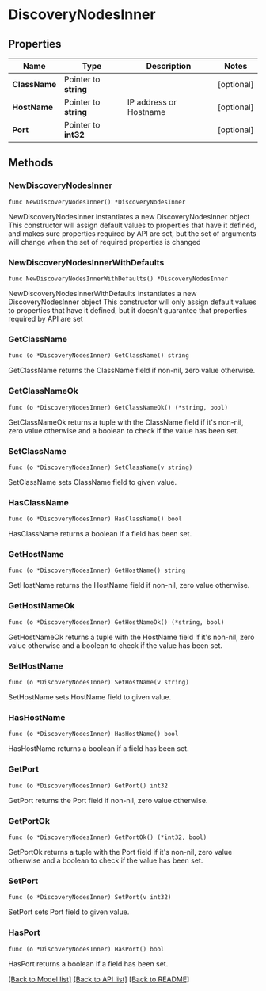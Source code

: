 # DiscoveryNodesInner

## Properties

Name | Type | Description | Notes
------------ | ------------- | ------------- | -------------
**ClassName** | Pointer to **string** |  | [optional] 
**HostName** | Pointer to **string** | IP address or Hostname | [optional] 
**Port** | Pointer to **int32** |  | [optional] 

## Methods

### NewDiscoveryNodesInner

`func NewDiscoveryNodesInner() *DiscoveryNodesInner`

NewDiscoveryNodesInner instantiates a new DiscoveryNodesInner object
This constructor will assign default values to properties that have it defined,
and makes sure properties required by API are set, but the set of arguments
will change when the set of required properties is changed

### NewDiscoveryNodesInnerWithDefaults

`func NewDiscoveryNodesInnerWithDefaults() *DiscoveryNodesInner`

NewDiscoveryNodesInnerWithDefaults instantiates a new DiscoveryNodesInner object
This constructor will only assign default values to properties that have it defined,
but it doesn't guarantee that properties required by API are set

### GetClassName

`func (o *DiscoveryNodesInner) GetClassName() string`

GetClassName returns the ClassName field if non-nil, zero value otherwise.

### GetClassNameOk

`func (o *DiscoveryNodesInner) GetClassNameOk() (*string, bool)`

GetClassNameOk returns a tuple with the ClassName field if it's non-nil, zero value otherwise
and a boolean to check if the value has been set.

### SetClassName

`func (o *DiscoveryNodesInner) SetClassName(v string)`

SetClassName sets ClassName field to given value.

### HasClassName

`func (o *DiscoveryNodesInner) HasClassName() bool`

HasClassName returns a boolean if a field has been set.

### GetHostName

`func (o *DiscoveryNodesInner) GetHostName() string`

GetHostName returns the HostName field if non-nil, zero value otherwise.

### GetHostNameOk

`func (o *DiscoveryNodesInner) GetHostNameOk() (*string, bool)`

GetHostNameOk returns a tuple with the HostName field if it's non-nil, zero value otherwise
and a boolean to check if the value has been set.

### SetHostName

`func (o *DiscoveryNodesInner) SetHostName(v string)`

SetHostName sets HostName field to given value.

### HasHostName

`func (o *DiscoveryNodesInner) HasHostName() bool`

HasHostName returns a boolean if a field has been set.

### GetPort

`func (o *DiscoveryNodesInner) GetPort() int32`

GetPort returns the Port field if non-nil, zero value otherwise.

### GetPortOk

`func (o *DiscoveryNodesInner) GetPortOk() (*int32, bool)`

GetPortOk returns a tuple with the Port field if it's non-nil, zero value otherwise
and a boolean to check if the value has been set.

### SetPort

`func (o *DiscoveryNodesInner) SetPort(v int32)`

SetPort sets Port field to given value.

### HasPort

`func (o *DiscoveryNodesInner) HasPort() bool`

HasPort returns a boolean if a field has been set.


[[Back to Model list]](../README.md#documentation-for-models) [[Back to API list]](../README.md#documentation-for-api-endpoints) [[Back to README]](../README.md)


